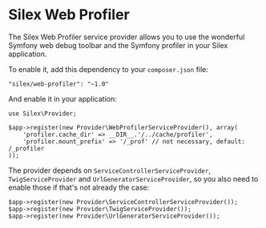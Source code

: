 Silex Web Profiler
==================

The Silex Web Profiler service provider allows you to use the wonderful
Symfony web debug toolbar and the Symfony profiler in your Silex application.

To enable it, add this dependency to your `composer.json` file:

    "silex/web-profiler": "~1.0"

And enable it in your application:

    use Silex\Provider;

    $app->register(new Provider\WebProfilerServiceProvider(), array(
        'profiler.cache_dir' => __DIR__.'/../cache/profiler',
        'profiler.mount_prefix' => '/_prof' // not necessary, default: /_profiler
    ));

The provider depends on `ServiceControllerServiceProvider`,
`TwigServiceProvider` and `UrlGeneratorServiceProvider`, so you also need to
enable those if that's not already the case:

    $app->register(new Provider\ServiceControllerServiceProvider());
    $app->register(new Provider\TwigServiceProvider());
    $app->register(new Provider\UrlGeneratorServiceProvider());